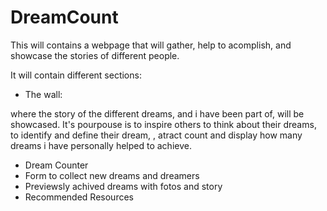# DreamCount
This will contains a webpage that will gather, help to acomplish, and showcase the stories of different people.   

It will contain different sections:  

 - The wall:
 
where the story of the different dreams, and i have been part of, will be showcased. It's pourpouse is to inspire others to think about their dreams,  to identify and define  their dream, , atract   count and display how many dreams i have personally helped to achieve.

 - Dream Counter  
 - Form to collect new dreams and dreamers  
 - Previewsly achived dreams with fotos and story 
 - Recommended Resources


